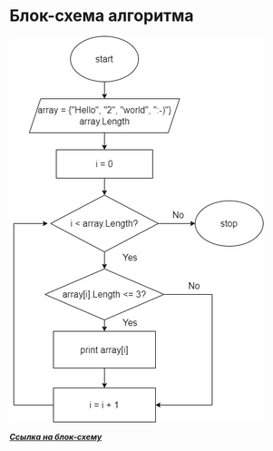 # **Блок-схема алгоритма**

![diagram](diagram.jpg)

[***Ссылка на блок-схему***](https://drive.google.com/file/d/1zaOQex8jlRrRPWW27XT72_kfUDXAkBsN/view?usp=sharing)
